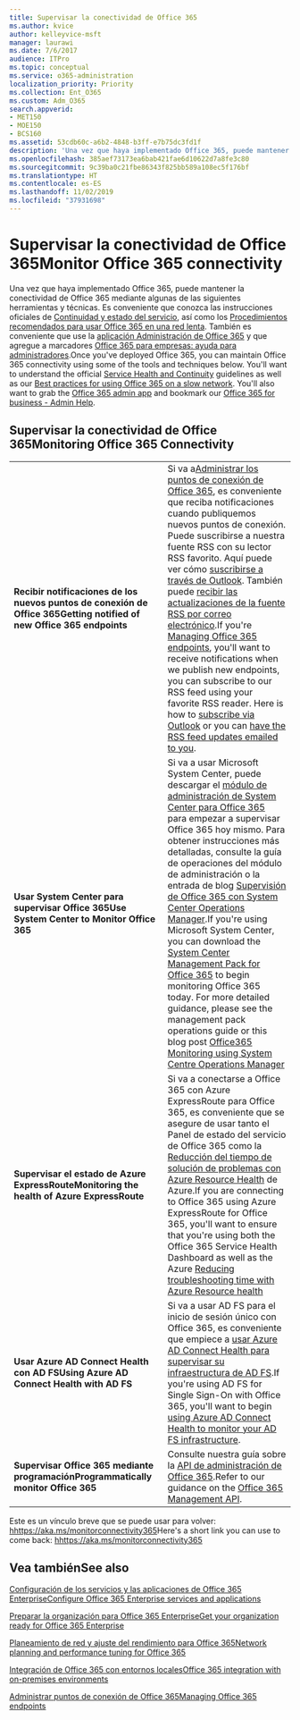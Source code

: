 ```yaml
---
title: Supervisar la conectividad de Office 365
ms.author: kvice
author: kelleyvice-msft
manager: laurawi
ms.date: 7/6/2017
audience: ITPro
ms.topic: conceptual
ms.service: o365-administration
localization_priority: Priority
ms.collection: Ent_O365
ms.custom: Adm_O365
search.appverid:
- MET150
- MOE150
- BCS160
ms.assetid: 53cdb60c-a6b2-4848-b3ff-e7b75dc3fd1f
description: 'Una vez que haya implementado Office 365, puede mantener la conectividad de Office 365 mediante algunas de las siguientes herramientas y técnicas. Es conveniente que conozca las instrucciones oficiales de Continuidad y estado del servicio, así como los Procedimientos recomendados para usar Office 365 en una red lenta. También es conveniente que use la aplicación Administrador de Office 365 y que agregue a marcadores Office 365 para empresas: ayuda para administradores.'
ms.openlocfilehash: 385aef73173ea6bab421fae6d10622d7a8fe3c80
ms.sourcegitcommit: 9c39ba0c21fbe86343f825bb589a108ec5f176bf
ms.translationtype: HT
ms.contentlocale: es-ES
ms.lasthandoff: 11/02/2019
ms.locfileid: "37931698"
---
```

# <a name="monitor-office-365-connectivity"></a><span data-ttu-id="5315c-105">Supervisar la conectividad de Office 365</span><span class="sxs-lookup"><span data-stu-id="5315c-105">Monitor Office 365 connectivity</span></span>

<span data-ttu-id="5315c-p102">Una vez que haya implementado Office 365, puede mantener la conectividad de Office 365 mediante algunas de las siguientes herramientas y técnicas. Es conveniente que conozca las instrucciones oficiales de [Continuidad y estado del servicio](https://docs.microsoft.com/office365/servicedescriptions/office-365-platform-service-description/service-health-and-continuity), así como los [Procedimientos recomendados para usar Office 365 en una red lenta](https://support.office.com/article/fd16c8d2-4799-4c39-8fd7-045f06640166). También es conveniente que use la [aplicación Administración de Office 365](https://blogs.office.com/2015/03/13/administer-on-the-go-with-the-updated-office-365-admin-app/) y que agregue a marcadores [Office 365 para empresas: ayuda para administradores](https://support.office.com/article/17d3ff3f-3601-466e-b5a1-482b31cfb791).</span><span class="sxs-lookup"><span data-stu-id="5315c-p102">Once you've deployed Office 365, you can maintain Office 365 connectivity using some of the tools and techniques below. You'll want to understand the official [Service Health and Continuity](https://docs.microsoft.com/office365/servicedescriptions/office-365-platform-service-description/service-health-and-continuity) guidelines as well as our [Best practices for using Office 365 on a slow network](https://support.office.com/article/fd16c8d2-4799-4c39-8fd7-045f06640166). You'll also want to grab the [Office 365 admin app](https://blogs.office.com/2015/03/13/administer-on-the-go-with-the-updated-office-365-admin-app/) and bookmark our [Office 365 for business - Admin Help](https://support.office.com/article/17d3ff3f-3601-466e-b5a1-482b31cfb791).</span></span>
  
## <a name="monitoring-office-365-connectivity"></a><span data-ttu-id="5315c-109">Supervisar la conectividad de Office 365</span><span class="sxs-lookup"><span data-stu-id="5315c-109">Monitoring Office 365 Connectivity</span></span>

|||
|:-----|:-----|
|<span data-ttu-id="5315c-110">**Recibir notificaciones de los nuevos puntos de conexión de Office 365**</span><span class="sxs-lookup"><span data-stu-id="5315c-110">**Getting notified of new Office 365 endpoints**</span></span> <br/> |<span data-ttu-id="5315c-p103">Si va a[Administrar los puntos de conexión de Office 365](https://support.office.com/article/99cab9d4-ef59-4207-9f2b-3728eb46bf9a), es conveniente que reciba notificaciones cuando publiquemos nuevos puntos de conexión. Puede suscribirse a nuestra fuente RSS con su lector RSS favorito. Aquí puede ver cómo [suscribirse a través de Outlook](https://go.microsoft.com/fwlink/p/?LinkId=532416). También puede [recibir las actualizaciones de la fuente RSS por correo electrónico](https://go.microsoft.com/fwlink/p/?LinkId=532417).</span><span class="sxs-lookup"><span data-stu-id="5315c-p103">If you're [Managing Office 365 endpoints](https://support.office.com/article/99cab9d4-ef59-4207-9f2b-3728eb46bf9a), you'll want to receive notifications when we publish new endpoints, you can subscribe to our RSS feed using your favorite RSS reader. Here is how to [subscribe via Outlook](https://go.microsoft.com/fwlink/p/?LinkId=532416) or you can [have the RSS feed updates emailed to you](https://go.microsoft.com/fwlink/p/?LinkId=532417).  </span></span><br/> |
|<span data-ttu-id="5315c-113">**Usar System Center para supervisar Office 365**</span><span class="sxs-lookup"><span data-stu-id="5315c-113">**Use System Center to Monitor Office 365**</span></span> <br/> |<span data-ttu-id="5315c-p104">Si va a usar Microsoft System Center, puede descargar el [módulo de administración de System Center para Office 365](https://www.microsoft.com/download/details.aspx?id=43708) para empezar a supervisar Office 365 hoy mismo. Para obtener instrucciones más detalladas, consulte la guía de operaciones del módulo de administración o la entrada de blog [Supervisión de Office 365 con System Center Operations Manager](https://blogs.msdn.com/b/mvpawardprogram/archive/2015/07/08/office365-monitoring-using-system-centre-operations-manager.aspx).</span><span class="sxs-lookup"><span data-stu-id="5315c-p104">If you're using Microsoft System Center, you can download the [System Center Management Pack for Office 365](https://www.microsoft.com/download/details.aspx?id=43708) to begin monitoring Office 365 today. For more detailed guidance, please see the management pack operations guide or this blog post [Office365 Monitoring using System Centre Operations Manager](https://blogs.msdn.com/b/mvpawardprogram/archive/2015/07/08/office365-monitoring-using-system-centre-operations-manager.aspx)</span></span> <br/> |
|<span data-ttu-id="5315c-116">**Supervisar el estado de Azure ExpressRoute**</span><span class="sxs-lookup"><span data-stu-id="5315c-116">**Monitoring the health of Azure ExpressRoute**</span></span> <br/> |<span data-ttu-id="5315c-117">Si va a conectarse a Office 365 con Azure ExpressRoute para Office 365, es conveniente que se asegure de usar tanto el Panel de estado del servicio de Office 365 como la [Reducción del tiempo de solución de problemas con Azure Resource Health](https://azure.microsoft.com/blog/reduce-troubleshooting-time-with-azure-resource-health/) de Azure.</span><span class="sxs-lookup"><span data-stu-id="5315c-117">If you are connecting to Office 365 using Azure ExpressRoute for Office 365, you'll want to ensure that you're using both the Office 365 Service Health Dashboard as well as the Azure [Reducing troubleshooting time with Azure Resource health](https://azure.microsoft.com/blog/reduce-troubleshooting-time-with-azure-resource-health/)</span></span> <br/> |
|<span data-ttu-id="5315c-118">**Usar Azure AD Connect Health con AD FS**</span><span class="sxs-lookup"><span data-stu-id="5315c-118">**Using Azure AD Connect Health with AD FS**</span></span> <br/> |<span data-ttu-id="5315c-119">Si va a usar AD FS para el inicio de sesión único con Office 365, es conveniente que empiece a [usar Azure AD Connect Health para supervisar su infraestructura de AD FS](https://azure.microsoft.com/documentation/articles/active-directory-aadconnect-health-adfs/).</span><span class="sxs-lookup"><span data-stu-id="5315c-119">If you're using AD FS for Single Sign-On with Office 365, you'll want to begin [using Azure AD Connect Health to monitor your AD FS infrastructure](https://azure.microsoft.com/documentation/articles/active-directory-aadconnect-health-adfs/).</span></span>  <br/> |
|<span data-ttu-id="5315c-120">**Supervisar Office 365 mediante programación**</span><span class="sxs-lookup"><span data-stu-id="5315c-120">**Programmatically monitor Office 365**</span></span> <br/> |<span data-ttu-id="5315c-121">Consulte nuestra guía sobre la [API de administración de Office 365](https://docs.microsoft.com/office/office-365-management-api/office-365-management-apis-overview).</span><span class="sxs-lookup"><span data-stu-id="5315c-121">Refer to our guidance on the [Office 365 Management API](https://docs.microsoft.com/office/office-365-management-api/office-365-management-apis-overview).</span></span>  <br/> |

<span data-ttu-id="5315c-122">Este es un vínculo breve que se puede usar para volver: [hhttps://aka.ms/monitorconnectivity365](https://aka.ms/monitorconnectivity365)</span><span class="sxs-lookup"><span data-stu-id="5315c-122">Here's a short link you can use to come back: [hhttps://aka.ms/monitorconnectivity365](https://aka.ms/monitorconnectivity365)</span></span>
  
## <a name="see-also"></a><span data-ttu-id="5315c-123">Vea también</span><span class="sxs-lookup"><span data-stu-id="5315c-123">See also</span></span>

[<span data-ttu-id="5315c-124">Configuración de los servicios y las aplicaciones de Office 365 Enterprise</span><span class="sxs-lookup"><span data-stu-id="5315c-124">Configure Office 365 Enterprise services and applications</span></span>](configure-services-and-applications.md)
  
[<span data-ttu-id="5315c-125">Preparar la organización para Office 365 Enterprise</span><span class="sxs-lookup"><span data-stu-id="5315c-125">Get your organization ready for Office 365 Enterprise</span></span>](get-your-organization-ready-for-office-365.md)
  
[<span data-ttu-id="5315c-126">Planeamiento de red y ajuste del rendimiento para Office 365</span><span class="sxs-lookup"><span data-stu-id="5315c-126">Network planning and performance tuning for Office 365</span></span>](network-planning-and-performance.md)
  
[<span data-ttu-id="5315c-127">Integración de Office 365 con entornos locales</span><span class="sxs-lookup"><span data-stu-id="5315c-127">Office 365 integration with on-premises environments</span></span>](office-365-integration.md)
  
[<span data-ttu-id="5315c-128">Administrar puntos de conexión de Office 365</span><span class="sxs-lookup"><span data-stu-id="5315c-128">Managing Office 365 endpoints</span></span>](https://support.office.com/article/99cab9d4-ef59-4207-9f2b-3728eb46bf9a)
